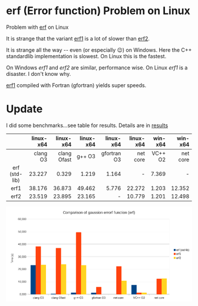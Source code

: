 # erf (Error function) Problem on Linux

Problem with [erf](http://mathworld.wolfram.com/Erf.html) on Linux

It is strange that the variant [erf1](c++/special_functions.cpp) is a lot of slower than [erf2](c++/special_functions.cpp).

It is strange all the way -- even (or especially :wink:) on Windows. Here the C++ standardlib implementation is slowest. On Linux this is the fastest.

On Windows _erf1_ and _erf2_ are similar, performance wise. 
On Linux _erf1_ is a disaster. I don't know why.

[erf1](fortran/erf_test.f95) compiled with Fortran (gfortran) yields super speeds.


# Update

I did some benchmarks...see table for results. Details are in [results](results/results.xlsx)

|               | linux-x64 |   linux-x64 | linux-x64 |   linux-x64 | linux-x64 | win-x64 |  win-x64 |
|:-------------:|----------:|------------:|----------:|------------:|----------:|--------:|---------:|
|               |  clang O3 | clang Ofast |    g++ O3 | gfortran O3 |  net core | VC++ O2 | net core |
| erf (std-lib) |    23.227 |       0.329 |     1.219 |       1.164 |         - |   7.369 |        - |
|      erf1     |    38.176 |      36.873 |    49.462 |       5.776 |    22.272 |   1.203 |   12.352 |
|      erf2     |    23.519 |      23.895 |    23.165 |           - |    10.779 |   1.201 |   12.498 |

![](results/results.png)
